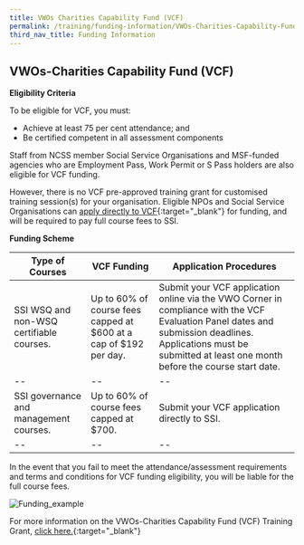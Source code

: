 ```yaml
---
title: VWOs Charities Capability Fund (VCF)
permalink: /training/funding-information/VWOs-Charities-Capability-Fund-(VCF)/
third_nav_title: Funding Information
---
```


## VWOs-Charities Capability Fund (VCF)

  **Eligibility Criteria**  

  To be eligible for VCF, you must:

  -   Achieve at least 75 per cent attendance; and
  -   Be certified competent in all assessment components  

  Staff from NCSS member Social Service Organisations and MSF-funded agencies who are Employment Pass, Work Permit or S Pass holders are also eligible for VCF funding.  

  However, there is no VCF pre-approved training grant for customised training session(s) for your organisation. Eligible NPOs and Social Service Organisations can  [apply directly to VCF](https://www.ncss.gov.sg/Grants-Search/VCF-Professional-Capability-Grant-Local-Training){:target="_blank"}      for funding, and will be required to pay full course fees to SSI.   


**Funding Scheme**

|**Type of Courses** |**VCF Funding**  |**Application Procedures**|
|--|--|--|
|SSI WSQ and non-WSQ certifiable courses.|Up to 60% of course fees capped at $600 at a cap of $192 per day.|Submit your VCF application online via the VWO Corner in compliance with the VCF Evaluation Panel dates and submission deadlines. Applications must be submitted at least one month before the course start date.|
|--|--|--|
|SSI governance and management courses.|Up to 60% of course fees capped at $700.|Submit your VCF application directly to SSI.|
|--|--|--|

In the event that you fail to meet the attendance/assessment requirements and terms and conditions for VCF funding eligibility, you will be liable for the full course fees.   

![Funding_example](/images/training/grants/Funding_example.jpg)   


For more information on the VWOs-Charities Capability Fund (VCF) Training Grant,  [click here.](https://www.ncss.gov.sg/Grants-Search/VCF-Professional-Capability-Grant-Local-Training){:target="_blank"}   
